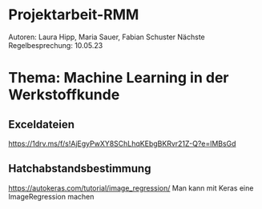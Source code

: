 # Projektarbeit-RMM
Autoren: Laura Hipp, Maria Sauer, Fabian Schuster
Nächste Regelbesprechung: 10.05.23
# Thema: Machine Learning in der Werkstoffkunde
## Exceldateien
https://1drv.ms/f/s!AjEgyPwXY8SChLhqKEbgBKRvr21Z-Q?e=lMBsGd
## Hatchabstandsbestimmung
https://autokeras.com/tutorial/image_regression/ Man kann mit Keras eine ImageRegression machen
